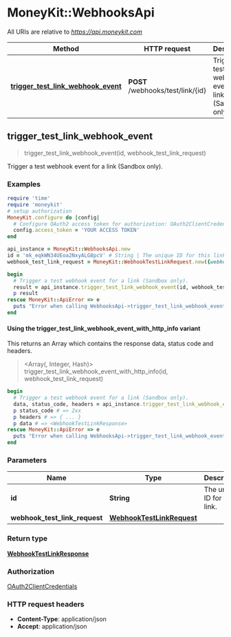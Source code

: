 # MoneyKit::WebhooksApi

All URIs are relative to *https://api.moneykit.com*

| Method | HTTP request | Description |
| ------ | ------------ | ----------- |
| [**trigger_test_link_webhook_event**](WebhooksApi.md#trigger_test_link_webhook_event) | **POST** /webhooks/test/link/{id} | Trigger a test webhook event for a link (Sandbox only). |


## trigger_test_link_webhook_event

> <WebhookTestLinkResponse> trigger_test_link_webhook_event(id, webhook_test_link_request)

Trigger a test webhook event for a link (Sandbox only).

### Examples

```ruby
require 'time'
require 'moneykit'
# setup authorization
MoneyKit.configure do |config|
  # Configure OAuth2 access token for authorization: OAuth2ClientCredentials
  config.access_token = 'YOUR ACCESS TOKEN'
end

api_instance = MoneyKit::WebhooksApi.new
id = 'mk_eqkWN34UEoa2NxyALG8pcV' # String | The unique ID for this link.
webhook_test_link_request = MoneyKit::WebhookTestLinkRequest.new({webhook_event: MoneyKit::WebhookLinkTestEvent::LINK_STATE_CHANGED, webhook_idempotency_key: 'webhook_idempotency_key_example'}) # WebhookTestLinkRequest | 

begin
  # Trigger a test webhook event for a link (Sandbox only).
  result = api_instance.trigger_test_link_webhook_event(id, webhook_test_link_request)
  p result
rescue MoneyKit::ApiError => e
  puts "Error when calling WebhooksApi->trigger_test_link_webhook_event: #{e}"
end
```

#### Using the trigger_test_link_webhook_event_with_http_info variant

This returns an Array which contains the response data, status code and headers.

> <Array(<WebhookTestLinkResponse>, Integer, Hash)> trigger_test_link_webhook_event_with_http_info(id, webhook_test_link_request)

```ruby
begin
  # Trigger a test webhook event for a link (Sandbox only).
  data, status_code, headers = api_instance.trigger_test_link_webhook_event_with_http_info(id, webhook_test_link_request)
  p status_code # => 2xx
  p headers # => { ... }
  p data # => <WebhookTestLinkResponse>
rescue MoneyKit::ApiError => e
  puts "Error when calling WebhooksApi->trigger_test_link_webhook_event_with_http_info: #{e}"
end
```

### Parameters

| Name | Type | Description | Notes |
| ---- | ---- | ----------- | ----- |
| **id** | **String** | The unique ID for this link. |  |
| **webhook_test_link_request** | [**WebhookTestLinkRequest**](WebhookTestLinkRequest.md) |  |  |

### Return type

[**WebhookTestLinkResponse**](WebhookTestLinkResponse.md)

### Authorization

[OAuth2ClientCredentials](../README.md#OAuth2ClientCredentials)

### HTTP request headers

- **Content-Type**: application/json
- **Accept**: application/json

